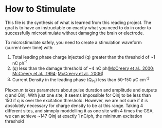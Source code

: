 # How to Stimulate 
This file is the synthesis of what is learned from this reading project. The goal is to have an instructable on exactly what you need to do in order to successfully microstimulate without damaging the brain or electrode. 

To microstimulate safely, you need to create a stimulation waveform (current over time) with:
1. Total leading phase charge injected (q) greater than the threshold of ~1 nC ph<sup>-1</sup> 
2. (q) less than the damage threshold of ~4 nC ph([McCreery et al., 2000](https://www.sciencedirect.com/science/article/pii/S0378595500001908); [McCreery et al., 1994](https://www.sciencedirect.com/science/article/pii/0378595594902585); [McCreery et al., 2006](https://ieeexplore.ieee.org/abstract/document/1608523))
3. Current Density in the leading phase (Q<sub>inj</sub>) less than 50-150 μC cm<sup>-2</sup>

Plexon.m takes parameters about pulse duration and amplitude and outputs q and Qinj. With just one site, it seems impossible for Qinj to be less than 150 if q is over the excitation threshold. However, we are not sure if it is absolutely necessary for charge density to be at this range. Taking 4 different sites, and simnply moddelling it as one site with 4 times the GSA, we can achieve ~147 Qinj at exactly 1 nC/ph, the minimum excitation threshold
